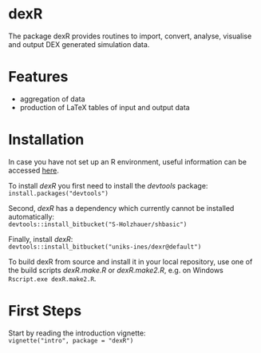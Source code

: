dexR
=============

The package dexR provides routines to import, convert, analyse, visualise and output DEX
generated simulation data.

# Features

 * aggregation of data
 * production of LaTeX tables of input and output data
 
# Installation

In case you have not set up an R environment, useful information can be accessed [here](https://cran.r-project.org/).

To install *dexR* you first need to install the *devtools* package:   
``install.packages("devtools")``

Second, *dexR* has a dependency which currently cannot be installed automatically:  
``devtools::install_bitbucket("S-Holzhauer/shbasic")``

Finally, install *dexR*:  
``devtools::install_bitbucket("uniks-ines/dexr@default")``

To build dexR from source and install it in your local repository, use one of the build scripts *dexR.make.R* or *dexR.make2.R*, e.g. on Windows `Rscript.exe dexR.make2.R`.


# First Steps

Start by reading the introduction vignette:  
``vignette("intro", package = "dexR")``
